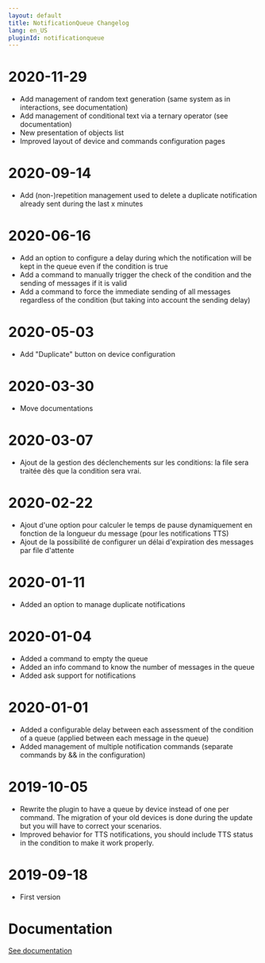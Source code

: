 ```yaml
---
layout: default
title: NotificationQueue Changelog
lang: en_US
pluginId: notificationqueue
---
```


# 2020-11-29

- Add management of random text generation (same system as in interactions, see documentation)
- Add management of conditional text via a ternary operator (see documentation)
- New presentation of objects list
- Improved layout of device and commands configuration pages

# 2020-09-14

- Add (non-)repetition management used to delete a duplicate notification already sent during the last x minutes

# 2020-06-16

- Add an option to configure a delay during which the notification will be kept in the queue even if the condition is true
- Add a command to manually trigger the check of the condition and the sending of messages if it is valid
- Add a command to force the immediate sending of all messages regardless of the condition (but taking into account the sending delay)

# 2020-05-03

- Add "Duplicate" button on device configuration

# 2020-03-30

- Move documentations

# 2020-03-07

- Ajout de la gestion des déclenchements sur les conditions: la file sera traitée dès que la condition sera vrai.

# 2020-02-22

- Ajout d'une option pour calculer le temps de pause dynamiquement en fonction de la longueur du message (pour les notifications TTS)
- Ajout de la possibilité de configurer un délai d'expiration des messages par file d'attente

# 2020-01-11

- Added an option to manage duplicate notifications

# 2020-01-04

- Added a command to empty the queue
- Added an info command to know the number of messages in the queue
- Added ask support for notifications

# 2020-01-01

- Added a configurable delay between each assessment of the condition of a queue (applied between each message in the queue)
- Added management of multiple notification commands (separate commands by && in the configuration)

# 2019-10-05

- Rewrite the plugin to have a queue by device instead of one per command. The migration of your old devices is done during the update but you will have to correct your scenarios.
- Improved behavior for TTS notifications, you should include TTS status in the condition to make it work properly.

# 2019-09-18

- First version

# Documentation

[See documentation]({{site.baseurl}}/{{page.pluginId}}/{{page.lang}})
